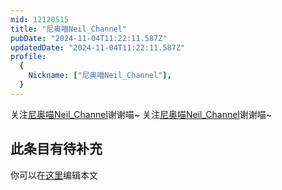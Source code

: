 ```yaml
---
mid: 12120515
title: "尼奥喵Neil_Channel"
pubDate: "2024-11-04T11:22:11.587Z"
updatedDate: "2024-11-04T11:22:11.587Z"
profile:
  {
    Nickname: ["尼奥喵Neil_Channel"],
  }
---
```


关注[尼奥喵Neil_Channel](https://space.bilibili.com/12120515)谢谢喵~ 关注[尼奥喵Neil_Channel](https://space.bilibili.com/12120515)谢谢喵~

## 此条目有待补充
你可以在[这里](https://github.com/Yuhanawa/VTuber.ICU/edit/master/src/content/v/尼奥喵Neil_Channel/index.md)编辑本文
